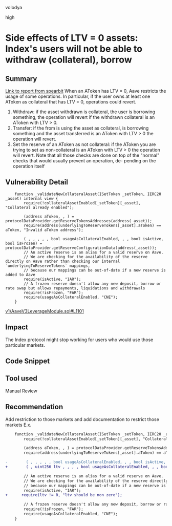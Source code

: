 volodya

high

# Side effects of LTV = 0 assets: Index's users will not be able to withdraw (collateral), borrow

## Summary
[Link to report from spearbit](https://solodit.xyz/issues/16216) 
When an AToken has LTV = 0, Aave restricts the usage of some operations. In particular, if the user
owns at least one AToken as collateral that has LTV = 0, operations could revert.
1) Withdraw: if the asset withdrawn is collateral, the user is borrowing something, the operation will revert if the
withdrawn collateral is an AToken with LTV > 0.
2) Transfer: if the from is using the asset as collateral, is borrowing something and the asset transferred is an
AToken with LTV > 0 the operation will revert.
3) Set the reserve of an AToken as not collateral: if the AToken you are trying to set as non-collateral is an
AToken with LTV > 0 the operation will revert.
Note that all those checks are done on top of the "normal" checks that would usually prevent an operation, de-
pending on the operation itself 
## Vulnerability Detail
```solidity
    function _validateNewCollateralAsset(ISetToken _setToken, IERC20 _asset) internal view {
        require(!collateralAssetEnabled[_setToken][_asset], "Collateral already enabled");

        (address aToken, , ) = protocolDataProvider.getReserveTokensAddresses(address(_asset));
        require(address(underlyingToReserveTokens[_asset].aToken) == aToken, "Invalid aToken address");

        ( , , , , , bool usageAsCollateralEnabled, , , bool isActive, bool isFrozen) = protocolDataProvider.getReserveConfigurationData(address(_asset));
        // An active reserve is an alias for a valid reserve on Aave.
        // We are checking for the availability of the reserve directly on Aave rather than checking our internal `underlyingToReserveTokens` mappings,
        // because our mappings can be out-of-date if a new reserve is added to Aave
        require(isActive, "IAR");
        // A frozen reserve doesn't allow any new deposit, borrow or rate swap but allows repayments, liquidations and withdrawals
        require(!isFrozen, "FAR");
        require(usageAsCollateralEnabled, "CNE");
    }

```
[v1/AaveV3LeverageModule.sol#L1101](https://github.com/sherlock-audit/2023-05-Index/blob/main/index-protocol/contracts/protocol/modules/v1/AaveV3LeverageModule.sol#L1101)
## Impact
The Index protocol might stop working for users who would use those particular markets.
## Code Snippet

## Tool used

Manual Review

## Recommendation
Add restriction to those markets and add documentation to restrict those markets
E.x.

```diff
    function _validateNewCollateralAsset(ISetToken _setToken, IERC20 _asset) internal view {
        require(!collateralAssetEnabled[_setToken][_asset], "Collateral already enabled");

        (address aToken, , ) = protocolDataProvider.getReserveTokensAddresses(address(_asset));
        require(address(underlyingToReserveTokens[_asset].aToken) == aToken, "Invalid aToken address");

-        ( , , , , , bool usageAsCollateralEnabled, , , bool isActive, bool isFrozen) = protocolDataProvider.getReserveConfigurationData(address(_asset));
+        ( , uint256 ltv , , , , bool usageAsCollateralEnabled, , , bool isActive, bool isFrozen) = protocolDataProvider.getReserveConfigurationData(address(_asset));

        // An active reserve is an alias for a valid reserve on Aave.
        // We are checking for the availability of the reserve directly on Aave rather than checking our internal `underlyingToReserveTokens` mappings,
        // because our mappings can be out-of-date if a new reserve is added to Aave
        require(isActive, "IAR");
+      require(ltv != 0, "ltv should be non zero");

        // A frozen reserve doesn't allow any new deposit, borrow or rate swap but allows repayments, liquidations and withdrawals
        require(!isFrozen, "FAR");
        require(usageAsCollateralEnabled, "CNE");
    }

```
